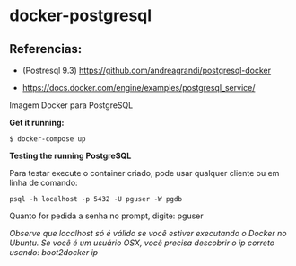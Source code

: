 # docker-postgresql

## Referencias:
- (Postresql 9.3) https://github.com/andreagrandi/postgresql-docker

- https://docs.docker.com/engine/examples/postgresql_service/

Imagem Docker para PostgreSQL

**Get it running:**

``$ docker-compose up``

**Testing the running PostgreSQL**

Para testar execute o container criado, pode usar qualquer cliente ou em linha de comando:

``psql -h localhost -p 5432 -U pguser -W pgdb``

Quanto for pedida a senha no prompt, digite: pguser

_Observe que localhost só é válido se você estiver executando o Docker no Ubuntu. Se você é um usuário OSX, você precisa descobrir o ip correto usando: boot2docker ip_
